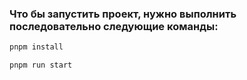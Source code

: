 ### Что бы запустить проект, нужно выполнить последовательно следующие команды:

```bash
pnpm install
```

```bash
pnpm run start
```
